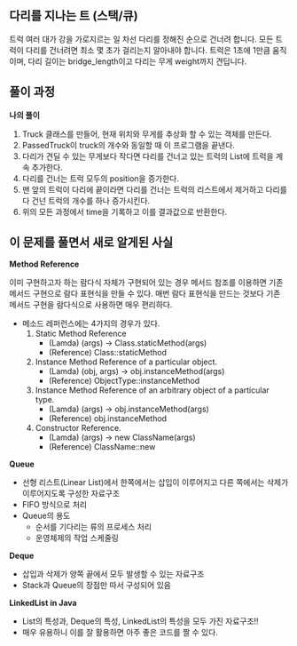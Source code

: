 ## 다리를 지나는 트 (스택/큐)

트럭 여러 대가 강을 가로지르는 일 차선 다리를 정해진 순으로 건너려 합니다. 
모든 트럭이 다리를 건너려면 최소 몇 초가 걸리는지 알아내야 합니다. 
트럭은 1초에 1만큼 움직이며, 다리 길이는 bridge_length이고 다리는 무게 weight까지 견딥니다.

## 풀이 과정
**나의 풀이**
1. Truck 클래스를 만들어, 현재 위치와 무게를 추상화 할 수 있는 객체를 만든다.
2. PassedTruck이 truck의 개수와 동일할 때 이 프로그램을 끝낸다.
3. 다리가 견딜 수 있는 무게보다 작다면 다리를 건너고 있는 트럭의 List에 트럭을 계속 추가한다.
4. 다리를 건너는 트럭 모두의 position을 증가한다.
5. 맨 앞의 트럭이 다리에 끝이라면 다리를 건너는 트럭의 리스트에서 제거하고 다리를 다 건넌 트럭의 개수를 하나 증가시킨다.
6. 위의 모든 과정에서 time을 기록하고 이를 결과값으로 반환한다.

## 이 문제를 풀면서 새로 알게된 사실

**Method Reference**

이미 구현하고자 하는 람다식 자체가 구현되어 있는 경우 메서드 참조를 이용하면 기존 메서드 구현으로 람다 표현식을 만들 수 있다.
매번 람다 표현식을 만드는 것보다 기존 메서드 구현을 람다식으로 사용하면 매우 편리하다.


- 메소드 레퍼런스에는 4가지의 경우가 있다.
    1. Static Method Reference
        - (Lamda)  (args) -> Class.staticMethod(args)
        - (Reference)  Class::staticMethod 
    2. Instance Method Reference of a particular object.
        - (Lamda)  (obj, args) -> obj.instanceMethod(args)
        - (Reference)  ObjectType::instanceMethod
    3. Instance Method Reference of an arbitrary object of a particular type.
        - (Lamda)  (args) -> obj.instanceMethod(args)
        - (Reference)  obj.instanceMethod
    4. Constructor Reference.
        - (Lamda)  (args) -> new ClassName(args)
        - (Reference)  ClassName::new

**Queue**
- 선형 리스트(Linear List)에서 한쪽에서는 삽입이 이루어지고 다른 쪽에서는 삭제가 이루어지도록 구성한 자료구조
- FIFO 방식으로 처리
- Queue의 용도
    - 순서를 기다리는 류의 프로세스 처리
    - 운영체제의 작업 스케줄링


**Deque**
- 삽입과 삭제가 양쪽 끝에서 모두 발생할 수 있는 자료구조
- Stack과 Queue의 장점만 따서 구성되어 있음

**LinkedList in Java**
- List의 특성과, Deque의 특성, LinkedList의 특성을 모두 가진 자료구조!!
- 매우 유용하니 이를 잘 활용하면 아주 좋은 코드를 짤 수 있다.
